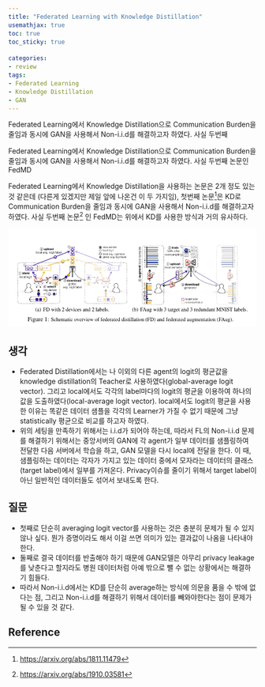 ```yaml
---
title: "Federated Learning with Knowledge Distillation"
usemathjax: true
toc: true
toc_sticky: true

categories:
- review
tags:
- Federated Learning
- Knowledge Distillation
- GAN
---
```




Federated Learning에서 Knowledge Distillation으로 Communication Burden을 줄임과 동시에 GAN을 사용해서 Non-i.i.d를 해결하고자 하였다. 사실 두번째 

Federated Learning에서 Knowledge Distillation으로 Communication Burden을 줄임과 동시에 GAN을 사용해서 Non-i.i.d를 해결하고자 하였다. 사실 두번째 논문인 FedMD



Federated Learning에서 Knowledge Distillation을 사용하는 논문은 2개 정도 있는 것 같은데 (다른게 있겠지만 제일 앞에 나온건 이 두 가지임), 첫번째 논문[^1]은 KD로 Communication Burden을 줄임과 동시에 GAN을 사용해서 Non-i.i.d를 해결하고자 하였다. 사실 두번째 논문[^2] 인 FedMD는 위에서 KD를 사용한 방식과 거의 유사하다.

![fd-aug](/assets/images/2020-03-16-tf-kd%20(copy)/fd-aug.png)



## 생각

* Federated Distillation에서는 나 이외의 다른 agent의 logit의 평균값을 knowledge distillation의 Teacher로 사용하였다(global-average logit vector). 그리고 local에서도 각각의 label마다의 logit의 평균을 이용하여 하나의 값을 도출하였다(local-average logit vector). local에서도 logit의 평균을 사용한 이유는 똑같은 데이터 샘플을 각각의 Learner가 가질 수 없기 때문에 그냥 statistically 평균으로 비교를 하고자 하였다.
* 위의 세팅을 만족하기 위해서는 i.i.d가 되어야 하는데, 따라서 FL의 Non-i.i.d 문제를 해결하기 위해서는 중앙서버의 GAN에 각 agent가 일부 데이터를 샘플링하여 전달한 다음 서버에서 학습을 하고, GAN 모델을 다시 local에 전달을 한다. 이 때, 샘플링하는 데이터는 각자가 가지고 있는 데이터 중에서 모자라는 데이터의 클래스(target label)에서 일부를 가져온다. Privacy이슈를 줄이기 위해서 target label이 아닌 일반적인 데이터들도 섞어서 보내도록 한다.



## 질문

* 첫째로 단순히 averaging logit vector를 사용하는 것은 충분히 문제가 될 수 있지 않나 싶다. 뭔가 증명이라도 해서 이걸 쓰면 의미가 있는 결과값이 나옴을 나타내야 한다.
* 둘째로 결국 데이터를 반출해야 하기 때문에 GAN모델은 아무리 privacy leakage를 낮춘다고 할지라도 병원 데이터처럼 아예 밖으로 뺄 수 없는 상황에서는 해결하기 힘들다.
* 따라서 Non-i.i.d에서는 KD를 단순히 average하는 방식에 의문을 품을 수 밖에 없다는 점, 그리고 Non-i.i.d를 해결하기 위해서 데이터를 빼와야한다는 점이 문제가 될 수 있을 것 같다.



## Reference

[^1]: https://arxiv.org/abs/1811.11479
[^2]: https://arxiv.org/abs/1910.03581
